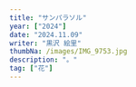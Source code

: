 ```yaml
---
title: "サンパラソル"
year: ["2024"]
date: "2024.11.09"
writer: "黒沢 絵里"
thumbNa: /images/IMG_9753.jpg
description: "。"
tag: ["花"]
---
```






<!--

![Alt text](/images/IMG_9785.jpg)
カッコいい

さやかかわいい

![Alt text](/images/IMG_9811.jpg)

![Alt text](/images/IMG_9790.jpg)

![Alt text](/images/IMG_9757.jpg)

![Alt text](/images/023-2.jpg)

-->
